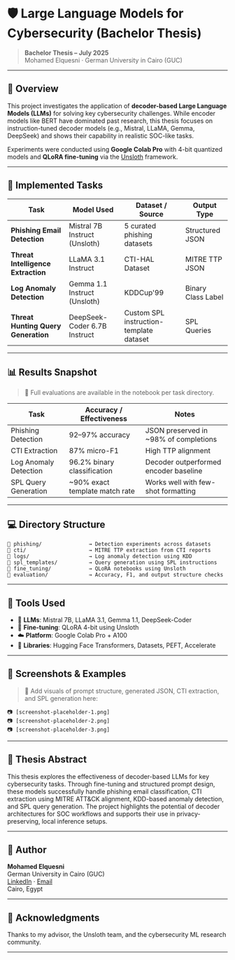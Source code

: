 # 🛡️ Large Language Models for Cybersecurity (Bachelor Thesis)

> **Bachelor Thesis – July 2025**  
> Mohamed Elquesni · German University in Cairo (GUC)

---

## 📌 Overview

This project investigates the application of **decoder-based Large Language Models (LLMs)** for solving key cybersecurity challenges. While encoder models like BERT have dominated past research, this thesis focuses on instruction-tuned decoder models (e.g., Mistral, LLaMA, Gemma, DeepSeek) and shows their capability in realistic SOC-like tasks.

Experiments were conducted using **Google Colab Pro** with 4-bit quantized models and **QLoRA fine-tuning** via the [Unsloth](https://github.com/unslothai/unsloth) framework.

---

## 🔐 Implemented Tasks

| Task                            | Model Used                           | Dataset / Source                           | Output Type         |
|---------------------------------|--------------------------------------|--------------------------------------------|---------------------|
| **Phishing Email Detection**    | Mistral 7B Instruct (Unsloth)        | 5 curated phishing datasets                | Structured JSON     |
| **Threat Intelligence Extraction** | LLaMA 3.1 Instruct                  | CTI-HAL Dataset                             | MITRE TTP JSON      |
| **Log Anomaly Detection**       | Gemma 1.1 Instruct (Unsloth)         | KDDCup'99                                   | Binary Class Label  |
| **Threat Hunting Query Generation** | DeepSeek-Coder 6.7B Instruct      | Custom SPL instruction-template dataset     | SPL Queries         |

---

## 📊 Results Snapshot

> 📌 Full evaluations are available in the notebook per task directory.

| Task                      | Accuracy / Effectiveness            | Notes                                   |
|--------------------------|-------------------------------------|-----------------------------------------|
| Phishing Detection       | 92–97% accuracy                     | JSON preserved in ~98% of completions   |
| CTI Extraction           | 87% micro-F1                        | High TTP alignment                      |
| Log Anomaly Detection    | 96.2% binary classification         | Decoder outperformed encoder baseline   |
| SPL Query Generation     | ~90% exact template match rate      | Works well with few-shot formatting     |

---

## 💻 Directory Structure

```
📁 phishing/               → Detection experiments across datasets  
📁 cti/                    → MITRE TTP extraction from CTI reports  
📁 logs/                   → Log anomaly detection using KDD  
📁 spl_templates/          → Query generation using SPL instructions  
📁 fine_tuning/            → QLoRA notebooks using Unsloth  
📁 evaluation/             → Accuracy, F1, and output structure checks  
```

---

## 🧪 Tools Used

- 🧠 **LLMs**: Mistral 7B, LLaMA 3.1, Gemma 1.1, DeepSeek-Coder  
- 🔧 **Fine-tuning**: QLoRA 4-bit using Unsloth  
- ☁️ **Platform**: Google Colab Pro + A100  
- 🧰 **Libraries**: Hugging Face Transformers, Datasets, PEFT, Accelerate

---

## 📸 Screenshots & Examples

> 📍 Add visuals of prompt structure, generated JSON, CTI extraction, and SPL generation here:

```
📷 [screenshot-placeholder-1.png]
📷 [screenshot-placeholder-2.png]
📷 [screenshot-placeholder-3.png]
```

---

## 📘 Thesis Abstract

This thesis explores the effectiveness of decoder-based LLMs for key cybersecurity tasks. Through fine-tuning and structured prompt design, these models successfully handle phishing email classification, CTI extraction using MITRE ATT&CK alignment, KDD-based anomaly detection, and SPL query generation. The project highlights the potential of decoder architectures for SOC workflows and supports their use in privacy-preserving, local inference setups.

---

## 🧠 Author

**Mohamed Elquesni**  
German University in Cairo (GUC)  
[LinkedIn](https://www.linkedin.com/in/mohamedelquesni) · [Email](mailto:mohamedelquesni@outlook.com)  
Cairo, Egypt  

---

## 🏁 Acknowledgments

Thanks to my advisor, the Unsloth team, and the cybersecurity ML research community.

---
